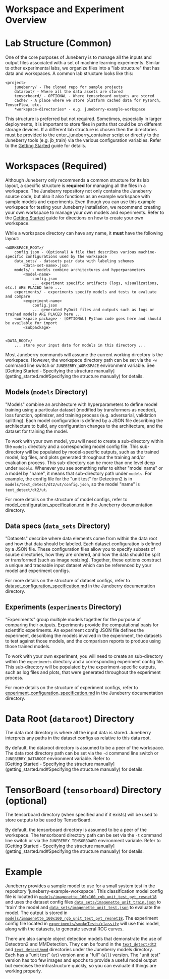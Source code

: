 Workspace and Experiment Overview
==========

# Lab Structure (Common)

One of the core purposes of Juneberry is to manage all the inputs and output files associated
with a set of machine learning experiments. Similar to other experimental labs, we organize
files into a "lab structure" that has data and workspaces. A common lab structure looks 
like this:

```
<project>
    juneberry/ - The cloned repo for sample projects
    dataroot/ - Where all the data assets are stored
    tensorboard/ - OPTIONAL - Where tensorboard outputs are stored
    cache/ - A place where we store platform cached data for PyTorch, TensorFlow, etc.
    *workspace-directories* - e.g. juneberry-example-workspace
```

This structure is preferred but not required. Sometimes, especially in larger deployments, it is important to store 
files in paths that could be on different storage devices. If a different lab structure is chosen then the directories 
must be provided to the enter_juneberry_container script or directly to the Juneberry tools (e.g. jb_train) via the 
various configuration variables. Refer to the [Getting Started](getting_started.md) guide for details.

# Workspaces (Required)

Although Juneberry only recommends a common structure for its lab layout, a specific structure is **required** 
for managing all the files in a workspace. The Juneberry repository not only contains the Juneberry
source code, but also it also functions as an example workspace with sample models and experiments. Even though 
you can use this example workspace for testing your Juneberry installation, we recommend creating your own 
workspace to manage your own models and experiments. Refer to the [Getting Started](getting_started.md) guide 
for directions on how to create your own workspace.

While a workspace directory can have any name, it **must** have the following layout:

```
<WORKSPACE_ROOT>/
    config.json - (Optional) A file that describes various machine-specific configurations used by the workspace
    data_sets/ - datasets pair data with labeling schemes
        <data-set-name>.json
    models/ - models combine architectures and hyperparameters
        <model-name>
            config.json
            ... experiment specific artifacts (logs, visualizations, etc.) ARE PLACED here ...
    experiments/ - experiments specify models and tests to evaluate and compare
        <experiment-name>
            config.json
            ... generated PyDoit files and outputs such as logs or trained models ARE PLACED here ...
    <workspace package> - [OPTIONAL] Python code goes here and should be available for import
        <subpackage>
        
        
<DATA_ROOT>/
    ... store your input data for models in this directory ...
``` 

Most Juneberry commands will assume the current working directory is the workspace. However, the workspace 
directory path can be set via the `-w` command line switch or `JUNEBERRY_WORKSPACE` environment
variable. See 
[Getting Started - Specifying the structure manually](getting_started.md#Specifying the structure manually) for
details.

## Models (`models` Directory)

"Models" combine an architecture with hyperparameters to define model training using a
particular dataset (modified by transformers as needed), loss function, optimizer, and training process (e.g.
adversarial, validation splitting). Each model configuration is defined by a JSON file describing
the architecture to build, any configuration changes to the architecture, and the dataset for training the
model. 

To work with your own model, you will need to create a <model-name> sub-directory within the `models` directory and a
corresponding model config file. This sub-directory will be populated by model-specific outputs, such as the
trained model, log files, and plots generated throughout the training and/or evaluation process. This sub-directory 
can be more than one level deep under `models`. Whenever you see something refer to either "model name" or a model by
"name", it means that sub-directory path under `models`.  For example, the config file for the "unit test" for 
Detectron2 is in `models/text_detect/dt2/ut/config.json`, so the model "name" is `text_detect/dt2/ut`. 

For more details on the structure of model configs, refer to
[model_configuration_specification.md](specs/model_configuration_specification.md) in the Juneberry
documentation directory.

## Data specs (`data_sets` Directory)

"Datasets" describe where data elements come from within the data root and how that data should be labeled.
Each dataset configuration is defined by a JSON file. These configuration files allow you to specify subsets 
of source directories, how they are ordered, and how the data should be split or transformed 
(such as image resizing). Together, these options construct a unique and traceable input dataset 
which can be referenced by your model and experiment configs.

For more details on the structure of dataset configs, refer to
[dataset_configuration_specification.md](specs/dataset_configuration_specification.md) 
in the Juneberry documentation directory.

## Experiments (`experiments` Directory)

"Experiments" group multiple models together for the purpose of comparing their outputs. Experiments provide the 
computational basis for scientific experiments. An experiment config JSON file defines the experiment, describing the 
models involved in the experiment, the datasets to test against those models, and the comparison reports to produce 
using those trained models.

To work with your own experiment, you will need to create an <experiment-name> sub-directory within the `experiments` 
directory and a corresponding experiment config file. This sub-directory will be populated by the experiment-specific
outputs, such as log files and plots, that were generated throughout the experiment process.

For more details on the structure of experiment configs, refer to
[experiment_configuration_specification.md](specs/experiment_configuration_specification.md) in the
Juneberry documentation directory.

# Data Root (`dataroot`) Directory

The data root directory is where all the input data is stored. Juneberry interprets any paths in the dataset configs 
as relative to this data root.

By default, the dataroot directory is assumed to be a peer of the workspace.
The data root directory path can be set via the `-d` command line switch or `JUNEBERRY_DATAROOT` environment
variable. Refer to  
[Getting Started - Specifying the structure manually](getting_started.md#Specifying the structure manually) for details.

# TensorBoard (`tensorboard`) Directory (optional)

The tensorboard directory (when specified and if it exists) will be used to store outputs to be used by TensorBoard.

By default, the tensorboard directory is assumed to be a peer of the workspace.
The tensorboard directory path can be set via the `-t` command line switch or via the `JUNEBERRY_TENSORBOARD` 
environment variable. Refer to  
[Getting Started - Specifying the structure manually](getting_started.md#Specifying the structure manually) for details.

# Example

Juneberry provides a sample model to use for a small system test in the repository 'juneberry-example-workspace'.
This classification model config file is located in
[`models/imagenette_160x160_rgb_unit_test_pyt_resnet18`](../models/imagenette_160x160_rgb_unit_test_pyt_resnet18)
and uses the dataset config files
[`data_sets/imagenette_unit_train.json`](../data_sets/imagenette_unit_train.json) to 'train' the model and 
[`data_sets/imagenette_unit_test.json`](../data_sets/imagenette_unit_test.json) to evaluate the model.  The output is 
stored in 
[`models/imagenette_160x160_rgb_unit_test_pyt_resnet18`](../models/imagenette_160x160_rgb_unit_test_pyt_resnet18). The 
experiment config file located in [`experiments/smokeTests/classify`](../experiments/smokeTests/classify) will use 
this model, along with the datasets, to generate several ROC curves.

There are also sample object detection models that demonstrate the use of Detectron2 and MMDetection. They can 
be found in the [`text_detect/dt2`](../models/text_detect/dt2) and [`text_detect/mmd`](../models/text_detect/mmd)
directories under the Juneberry models directory.  Each has a "unit test" (`ut`) version and a "full" (`all`) version.
The "unit test" version has too few images and epochs to provide a useful model output but exercises the infrastructure
quickly, so you can evaluate if things are working properly.
